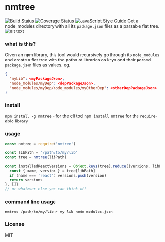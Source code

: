 # nmtree
[![Build Status](https://travis-ci.org/imsnif/nmtree.svg?branch=master)](https://travis-ci.org/imsnif/nmtree) [![Coverage Status](https://coveralls.io/repos/github/imsnif/nmtree/badge.svg?branch=master)](https://coveralls.io/github/imsnif/nmtree?branch=master) [![JavaScript Style Guide](https://img.shields.io/badge/code_style-standard-brightgreen.svg)](https://standardjs.com)
Get a node_modules directory with all its `package.json` files as a parsable flat tree.
![alt text](https://github.com/imsnif/nmtree/raw/master/docs/tty.gif )

### what is this?
Given an npm library, this tool would recursively go through its `node_modules` and create a flat tree with the paths of libraries as keys and their parsed `package.json` files as values.
eg.
```json
{
  "myLib": <myPackageJson>,
  "node_modules/myDep": <depPackageJson>,
  "node_modules/myDep/node_modules/myOtherDep": <otherDepPackageJson>
}
```
### install
`npm install -g nmtree` - for the cli tool
`npm install nmtree` for the `require`-able library

### usage
```javascript
const nmtree = require('nmtree')

const libPath = '/path/to/my/lib'
const tree = nmtree(libPath)

const installedReactVersions = Object.keys(tree).reduce((versions, libPath) => {
  const { name, version } = tree[libPath]
  if (name === 'react') versions.push(version)
  return versions
}, []}
// or whatever else you can think of!
```

### command line usage
```
nmtree /path/to/my/lib > my-lib-node-modules.json
```

### License
MIT

